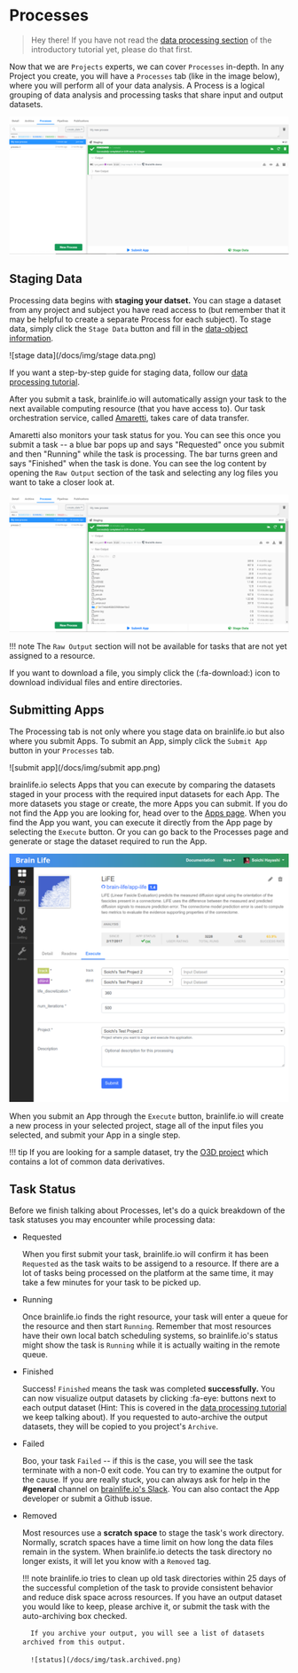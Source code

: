 # Processes

> Hey there! If you have not read the [data processing section](/docs/user/tutorial/#data-processing) of the introductory tutorial yet, please do that first.

Now that we are `Projects` experts, we can cover `Processes` in-depth. In any Project you create, you will have a `Processes` tab (like in the image below), where you will perform all of your data analysis. A Process is a logical grouping of data analysis and processing tasks that share input and output datasets.

![new processes](/docs/img/new.processes.png)

## Staging Data 

Processing data begins with **staging your datset.** You can stage a dataset from any project and subject you have read access to (but remember that it may be helpful to create a separate Process for each subject). To stage data, simply click the `Stage Data` button and fill in the [data-object information](https://test.brainlife.io/docs/user/started/#brainlifeio-terms-to-know). 

![stage data](/docs/img/stage data.png)

If you want a step-by-step guide for staging data, follow our [data processing tutorial](https://brainlife.io/docs/user/started/#data-processing).

After you submit a task, brainlife.io will automatically assign your task to the next available computing resource (that you have access to). Our task orchestration service, called [Amaretti](https://github.com/brain-life/amaretti), takes care of data transfer. 

Amaretti also monitors your task status for you. You can see this once you submit a task -- a blue bar pops up and says "Requested" once you submit and then "Running" while the task is processing. The bar turns green and says "Finished" when the task is done. You can see the log content by opening the `Raw Output` section of the task and selecting any log files you want to take a closer look at.

![rawoutput](/docs/img/raw.output.png)

!!! note
    The `Raw Output` section will not be available for tasks that are not yet assigned to a resource.

If you want to download a file, you simply click the (:fa-download:) icon to download individual files and entire directories.

## Submitting Apps

The Processing tab is not only where you stage data on brainlife.io but also where you submit Apps. To submit an App, simply click the `Submit App` button in your `Processes` tab. 

![submit app](/docs/img/submit app.png)

brainlife.io selects Apps that you can execute by comparing the datasets staged in your process with the required input datasets for each App. The more datasets you stage or create, the more Apps you can submit. If you do not find the App you are looking for, head over to the [Apps page](https://brainlife.io/apps). When you find the App you want, you can execute it directly from the App page by selecting the `Execute` button. Or you can go back to the Processes page and generate or stage the dataset required to run the App.

![app.execute](/docs/img/app.execute.png)

When you submit an App through the `Execute` button, brainlife.io will create a new process in your selected project, stage all of the input files you selected, and submit your App in a single step.

!!! tip
    If you are looking for a sample dataset, try the [O3D project](https://doi.org/10.25663/bl.p.3) which contains a lot of common data derivatives.
    
## Task Status

Before we finish talking about Processes, let's do a quick breakdown of the task statuses you may encounter while processing data:

* Requested

    When you first submit your task, brainlife.io will confirm it has been `Requested` as the task waits to be assigend to a resource. If there are a lot of tasks being processed on the platform at the same time, it may take a few minutes for your task to be picked up.

* Running

    Once brainlife.io finds the right resource, your task will enter a queue for the resource and then start `Running`. Remember that most resources have their own local batch scheduling systems, so brainlife.io's status might show the task is `Running` while it is actually waiting in the remote queue.

* Finished

    Success! `Finished` means the task was completed **successfully.** You can now visualize output datasets by clicking :fa-eye: buttons next to each output dataset (Hint: This is covered in the [data processing tutorial](https://brainlife.io/docs/user/started/#data-processing) we keep talking about). If you requested to auto-archive the output datasets, they will be copied to you project's `Archive`.

* Failed

    Boo, your task `Failed` -- if this is the case, you will see the task terminate with a non-0 exit code. You can try to examine the output for the cause. If you are really stuck, you can always ask for help in the **#general** channel on [brainlife.io's Slack](https://test.brainlife.io/docs/contact/). You can also contact the App developer or submit a Github issue.

* Removed

    Most resources use a **scratch space** to stage the task's work directory. Normally, scratch spaces have a time limit on how long the data files remain in the system. When brainlife.io detects the task directory no longer exists, it will let you know with a `Removed` tag.

    !!! note
        brainlife.io tries to clean up old task directories within 25 days of the successful completion of the task to provide consistent behavior and reduce disk space across resources. If you have an output dataset you would like to keep, please archive it, or submit the task with the auto-archiving box checked.

        If you archive your output, you will see a list of datasets archived from this output.

        ![status](/docs/img/task.archived.png)
